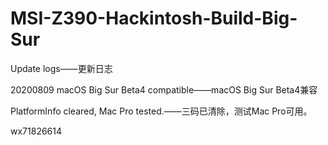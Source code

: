 # MSI-Z390-Hackintosh-Build-Big-Sur
Update logs——更新日志

20200809 macOS Big Sur Beta4 compatible——macOS Big Sur Beta4兼容

PlatformInfo cleared, Mac Pro tested.——三码已清除，测试Mac Pro可用。

wx71826614
